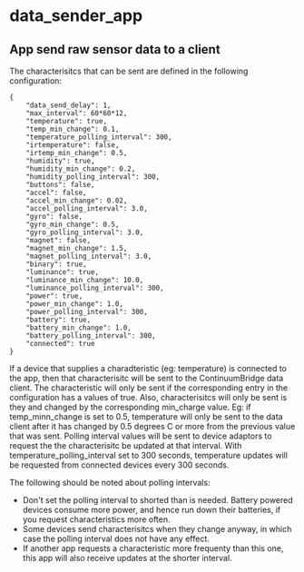 # data_sender_app
App send raw sensor data to a client
------------------------------------
The characterisitcs that can be sent are defined in the following configuration:

    {
        "data_send_delay": 1,
        "max_interval": 60*60*12,
        "temperature": true,
        "temp_min_change": 0.1,
        "temperature_polling_interval": 300,
        "irtemperature": false,
        "irtemp_min_change": 0.5,
        "humidity": true,
        "humidity_min_change": 0.2,
        "humidity_polling_interval": 300,
        "buttons": false,
        "accel": false,
        "accel_min_change": 0.02,
        "accel_polling_interval": 3.0,
        "gyro": false,
        "gyro_min_change": 0.5,
        "gyro_polling_interval": 3.0,
        "magnet": false,
        "magnet_min_change": 1.5,
        "magnet_polling_interval": 3.0,
        "binary": true,
        "luminance": true,
        "luminance_min_change": 10.0,
        "luminance_polling_interval": 300,
        "power": true,
        "power_min_change": 1.0,
        "power_polling_interval": 300,
        "battery": true,
        "battery_min_change": 1.0,
        "battery_polling_interval": 300,
        "connected": true
    }
    
  If a device that supplies a charadteristic (eg: temperature) is connected to the app, then that characterisitc will be sent to the ContinuumBridge data client. The characteristic will only be sent if the corresponding entry in the configuration has a values of true. Also, characterisitcs will only be sent is they and changed by the corresponding min_charge value. Eg: if temp_minn_change is set to 0.5, temperature will only be sent to the data client after it has changed by 0.5 degrees C or more from the previous value that was sent. Polling interval values will be sent to device adaptors to request the the characterisitc be updated at that interval. With temperature_polling_interval set to 300 seconds, temperature updates will be requested from connected devices every 300 seconds. 
  
The following should be noted about polling intervals:

* Don't set the polling interval to shorted than is needed. Battery powered devices consume more power, and hence run down their batteries, if you request characteristics more often.
* Some devices send characterisitcs when they change anyway, in which case the polling interval does not have any effect.
* If another app requests a characteristic more frequenty than this one, this app will also receive updates at the shorter interval.

